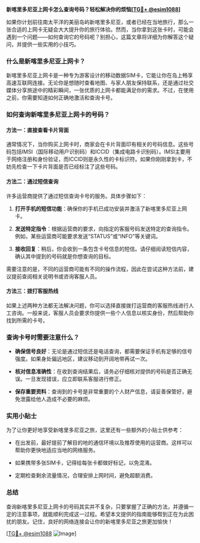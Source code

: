 **新喀里多尼亚上网卡怎么查询号码？轻松解决你的烦恼[[TG💪+ @esim1088](https://t.me/s/esim1088)]**

如果你计划前往南太平洋的美丽岛屿新喀里多尼亚，或者已经在当地旅行，那么一张合适的上网卡无疑会大大提升你的旅行体验。然而，当你拿到这张卡时，可能会遇到一个问题——如何查询它的号码呢？别担心，这篇文章将详细为你解答这个疑问，并提供一些实用的小技巧。

### 什么是新喀里多尼亚上网卡？

新喀里多尼亚上网卡是一种专为游客设计的移动数据SIM卡，它能让你在岛上畅享高速互联网连接。无论你是想随时查看地图、与家人朋友保持联系，还是通过社交媒体分享旅途中的精彩瞬间，一张优质的上网卡都能满足你的需求。不过，在使用之前，你需要知道如何正确地激活和查询卡号。

### 如何查询新喀里多尼亚上网卡的号码？

#### 方法一：直接查看卡片背面

通常情况下，当你购买上网卡时，商家会在卡片背面印有相关的号码信息。这些号码包括IMSI（国际移动用户识别码）和ICCID（集成电路卡识别码）。IMSI主要用于网络注册和身份验证，而ICCID则是永久性的卡标识符。如果你刚刚拿到卡，不妨先检查一下卡片背面是否已经标注了这些号码。

#### 方法二：通过短信查询

许多运营商提供了通过短信查询卡号的服务。具体步骤如下：

1. **打开手机的短信功能**：确保你的手机已成功安装并激活了新喀里多尼亚上网卡。
   
2. **发送特定指令**：根据运营商的要求，向指定的客服号码发送特定的查询指令。例如，某些运营商可能要求发送“STATUS”或“INFO”等关键词。

3. **接收回复**：稍后，你会收到一条包含卡号信息的短信。请仔细阅读短信内容，确认其中提到的号码就是你想查询的目标。

需要注意的是，不同的运营商可能有不同的操作流程，因此在尝试这种方法前，建议提前查阅相关说明书或咨询客服人员。

#### 方法三：拨打客服热线

如果上述两种方法都无法解决问题，你可以选择直接拨打运营商的客服热线进行人工咨询。一般来说，客服人员会要求你提供一些个人信息以核实身份，然后帮助你找到所需的卡号。

### 查询卡号时需要注意什么？

- **确保信号良好**：无论是通过短信还是电话查询，都需要保证手机有足够的信号强度。如果身处偏远地区，建议移动到开阔地带再试一次。
  
- **核对信息准确性**：在收到查询结果后，请务必仔细核对提供的号码是否正确无误。一旦发现错误，应立即联系客服进行修正。

- **保存重要资料**：查询到的卡号是非常重要的个人财产信息，请妥善保管好，避免泄露给他人造成不必要的麻烦。

### 实用小贴士

为了让你更好地享受新喀里多尼亚之旅，这里还有一些额外的小贴士供参考：

- 在出发前，最好提前了解目的地的通信环境以及推荐使用的运营商。这样可以帮助你更快地适应当地的网络服务。
  
- 如果携带多张SIM卡，记得给每张卡都做好标记，以免混淆。
  
- 定期检查剩余流量情况，合理安排上网时间，避免超额消费。

### 总结

查询新喀里多尼亚上网卡的号码其实并不复杂，只要掌握了正确的方法，并遵循一定的注意事项，就能顺利完成这一过程。希望本文提供的指南能够帮到正在为此困扰的朋友。记住，良好的网络连接会让你的新喀里多尼亚之旅更加愉快！

[[TG💪+ @esim1088](https://t.me/s/esim1088) ![Image](https://i.postimg.cc/4NQfJmqS/Snipaste-2025-05-13-00-14-12.png)]